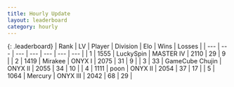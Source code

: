 ```yaml
---
title: Hourly Update
layout: leaderboard
category: hourly
---
```


{: .leaderboard}
| Rank | LV | Player | Division | Elo | Wins | Losses |
| --- | --- | --- | --- | --- | --- | --- |
| <span data-change="0">1</span> | 1555 | <span title="ID: 498412">LuckySpin</span> | MASTER IV | <span data-change="0">2110</span> | <span data-change="0">29</span> | <span data-change="0">9</span> |
| <span data-change="0">2</span> | 1419 | <span title="ID: 416373">Mirakee</span> | ONYX I | <span data-change="0">2075</span> | <span data-change="0">31</span> | <span data-change="0">9</span> |
| <span data-change="0">3</span> | 33 | <span title="ID: 754306">GameCube Chujin</span> | ONYX II | <span data-change="0">2055</span> | <span data-change="0">34</span> | <span data-change="0">10</span> |
| <span data-change="2">4</span> | 1111 | <span title="ID: 540690">poon</span> | ONYX II | <span data-change="22">2054</span> | <span data-change="4">37</span> | <span data-change="1">17</span> |
| <span data-change="0">5</span> | 1064 | <span title="ID: 692745">Mercury</span> | ONYX III | <span data-change="10">2042</span> | <span data-change="4">68</span> | <span data-change="2">29</span> |